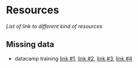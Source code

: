 # Resources
*List of link to different kind of resources*

## Missing data
- datacamp training [link #1](https://projector-video-pdf-converter.datacamp.com/17404/chapter1.pdf), [link #2](https://projector-video-pdf-converter.datacamp.com/17404/chapter2.pdf), [link #3](https://projector-video-pdf-converter.datacamp.com/17404/chapter3.pdf), [link #4](https://projector-video-pdf-converter.datacamp.com/17404/chapter4.pdf)

